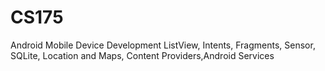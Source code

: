# CS175
Android Mobile Device Development
ListView, Intents, Fragments, Sensor, SQLite, Location and Maps, Content Providers,Android Services
